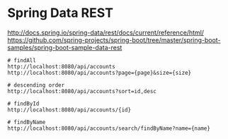 # Spring Data REST

http://docs.spring.io/spring-data/rest/docs/current/reference/html/  
https://github.com/spring-projects/spring-boot/tree/master/spring-boot-samples/spring-boot-sample-data-rest  

```
# findAll
http://localhost:8080/api/accounts
http://localhost:8080/api/accounts?page={page}&size={size}

# descending order
http://localhost:8080/api/accounts?sort=id,desc

# findById
http://localhost:8080/api/accounts/{id}

# findByName
http://localhost:8080/api/accounts/search/findByName?name={name}
```
